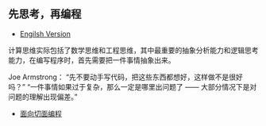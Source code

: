 ## 先思考，再编程

* [Engilsh Version](./Thinking_Coding.md)

计算思维实际包括了数学思维和工程思维，其中最重要的抽象分析能力和逻辑思考能力，在编写程序时，首先需要把一件事情抽象出来。

Joe Armstrong：
“先不要动手写代码，把这些东西都想好，这样做不是很好吗？”
“一件事情如果过于复杂，那么一定是哪里出问题了 —— 大部分情况下是对问题的理解出现偏差。”

* [面向切面编程](./aopguide_cn.md)
